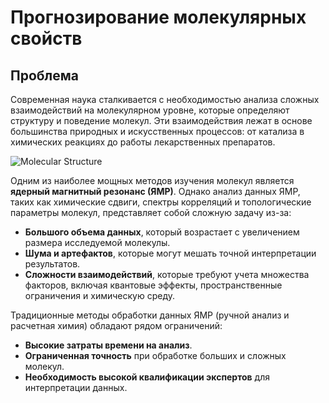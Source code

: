# Прогнозирование молекулярных свойств

## Проблема 
Современная наука сталкивается с необходимостью анализа сложных взаимодействий на молекулярном уровне, которые определяют структуру и поведение молекул. Эти взаимодействия лежат в основе большинства природных и искусственных процессов: от катализа в химических реакциях до работы лекарственных препаратов.

![Molecular Structure]([images/molecule.png](https://github.com/Brightest-Sunshine/Predicting-Molecular-Properties/blob/master/molecule.png))

Одним из наиболее мощных методов изучения молекул является **ядерный магнитный резонанс (ЯМР)**. Однако анализ данных ЯМР, таких как химические сдвиги, спектры корреляций и топологические параметры молекул, представляет собой сложную задачу из-за:

- **Большого объема данных**, который возрастает с увеличением размера исследуемой молекулы.
- **Шума и артефактов**, которые могут мешать точной интерпретации результатов.
- **Сложности взаимодействий**, которые требуют учета множества факторов, включая квантовые эффекты, пространственные ограничения и химическую среду.

Традиционные методы обработки данных ЯМР (ручной анализ и расчетная химия) обладают рядом ограничений:

- **Высокие затраты времени на анализ**.
- **Ограниченная точность** при обработке больших и сложных молекул.
- **Необходимость высокой квалификации экспертов** для интерпретации данных.
